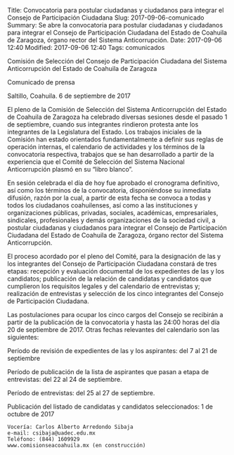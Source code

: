 Title: Convocatoria para postular ciudadanas y ciudadanos para integrar el Consejo de Participación Ciudadana
Slug: 2017-09-06-comunicado
Summary: Se abre la convocatoria para postular ciudadanas y ciudadanos para integrar el Consejo de Participación Ciudadana del Estado de Coahuila de Zaragoza, órgano rector del Sistema Anticorrupción.
Date: 2017-09-06 12:40
Modified: 2017-09-06 12:40
Tags: comunicados


Comisión de Selección del Consejo de Participación Ciudadana del Sistema Anticorrupción del Estado de Coahuila de Zaragoza

Comunicado de prensa

Saltillo, Coahuila. 6 de septiembre de 2017

El pleno de la Comisión de Selección del Sistema Anticorrupción del Estado de Coahuila de Zaragoza ha celebrado diversas sesiones desde el pasado 1 de septiembre, cuando sus integrantes rindieron protesta ante los integrantes de la Legislatura del Estado. Los trabajos iniciales de la Comisión han estado orientados fundamentalmente a definir sus reglas de operación internas, el calendario de actividades y los términos de la convocatoria respectiva, trabajos que se han desarrollado a partir de la experiencia que el Comité de Selección del Sistema Nacional Anticorrupción plasmó en su “libro blanco”.

En sesión celebrada el día de hoy fue aprobado el cronograma definitivo, así como los términos de la convocatoria, disponiéndose su inmediata difusión, razón por la cual, a partir de esta fecha se convoca a todas y todos los ciudadanos coahuilenses, así como a las instituciones y organizaciones públicas, privadas, sociales, académicas, empresariales, sindicales, profesionales y demás organizaciones de la sociedad civil, a postular ciudadanas y ciudadanos para integrar el Consejo de Participación Ciudadana del Estado de Coahuila de Zaragoza, órgano rector del Sistema Anticorrupción.

El proceso acordado por el pleno del Comité, para la designación de las y los integrantes del Consejo de Participación Ciudadana constará de tres etapas: recepción y evaluación documental de los expedientes de las y los candidatos; publicación de la relación de candidatas y candidatos que cumplieron los requisitos legales y del calendario de entrevistas y; realización de entrevistas y selección de los cinco integrantes del Consejo de Participación Ciudadana.

Las postulaciones para ocupar los cinco cargos del Consejo se recibirán a partir de la publicación de la convocatoria y hasta las 24:00 horas del día 20 de septiembre de 2017. Otras fechas relevantes del calendario son las siguientes:

Período de revisión de expedientes de las y los aspirantes: del 7 al 21 de septiembre

Período de publicación de la lista de aspirantes que pasan a etapa de entrevistas: del 22 al 24 de septiembre.

Período de entrevistas: del 25 al 27 de septiembre.

Publicación del listado de candidatas y candidatos seleccionados: 1 de octubre de 2017

    Vocería: Carlos Alberto Arredondo Sibaja
    e-mail: csibaja@uadec.edu.mx
    Teléfono: (844) 1609929
    www.comisionseacoahuila.mx (en construcción)

